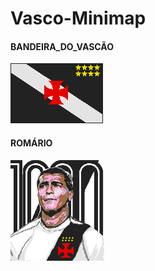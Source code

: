 # Vasco-Minimap


#### BANDEIRA_DO_VASCÃO
[![](https://raw.githubusercontent.com/Felipefury/Vasco-Minimap/master/images/Bandeira_Vasco.png)](http://pixelcanvas.io/@2987,-804)

#### ROMÁRIO
[![](https://raw.githubusercontent.com/Felipefury/Vasco-Minimap/master/images/Romário.png)](http://pixelcanvas.io/@3270,-698)
